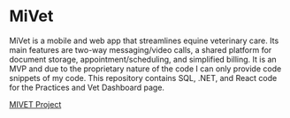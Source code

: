 # MiVet
MiVet is a mobile and web app that streamlines equine veterinary care. Its main features are two-way messaging/video calls, a shared platform for document storage, appointment/scheduling, and simplified billing.
It is an MVP and due to the proprietary nature of the code I can only provide code snippets of my code. This repository contains SQL, .NET, and React code for the Practices and Vet Dashboard page.


[MIVET Project](https://www.miricanvas.com/v/11imnau)
